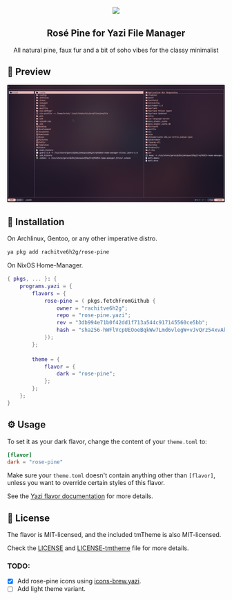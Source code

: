 <p align="center">
    <img src="https://github.com/rose-pine/rose-pine-theme/raw/main/assets/icon.png" width="80" />
    <h2 align="center">Rosé Pine for Yazi File Manager</h2>
</p>

<p align="center">All natural pine, faux fur and a bit of soho vibes for the classy minimalist</p>

## 👀 Preview

<img src="preview.png" width="600" />

## 🎨 Installation

<!-- Please replace "username/example" with your repository name. -->
On Archlinux, Gentoo, or any other imperative distro.
```sh
ya pkg add rachitve6h2g/rose-pine
```

On NixOS Home-Manager.

```nix
{ pkgs, ... }: {
    programs.yazi = {
        flavors = {
            rose-pine = ( pkgs.fetchFromGithub {
                owner = "rachitve6h2g";
                repo = "rose-pine.yazi";
                rev = "3db994e71b0f42dd1f713a544c917145560ce5bb";
                hash = "sha256-hWFlVcpUEOoeBqkWw7Lmd6vlegW+vJvQrz54xvAkxc8=";
            });
        };

        theme = {
            flavor = {
                dark = "rose-pine";
            };
        };
    };
}
```

## ⚙️ Usage

<!--
Please replace "example" with your flavor name.

If your flavor uses a light color scheme, use "light" instead of "dark" wherever it appears below.
-->

To set it as your dark flavor, change the content of your `theme.toml` to:

```toml
[flavor]
dark = "rose-pine"
```

Make sure your `theme.toml` doesn't contain anything other than `[flavor]`, unless you want to override certain styles of this flavor.

See the [Yazi flavor documentation](https://yazi-rs.github.io/docs/flavors/overview) for more details.

## 📜 License

The flavor is MIT-licensed, and the included tmTheme is also MIT-licensed.

Check the [LICENSE](LICENSE) and [LICENSE-tmtheme](LICENSE-tmtheme) file for more details.


### TODO: 
- [X] Add rose-pine icons using [icons-brew.yazi](https://github.com/lpnh/icons-brew.yazi).
- [ ] Add light theme variant.
